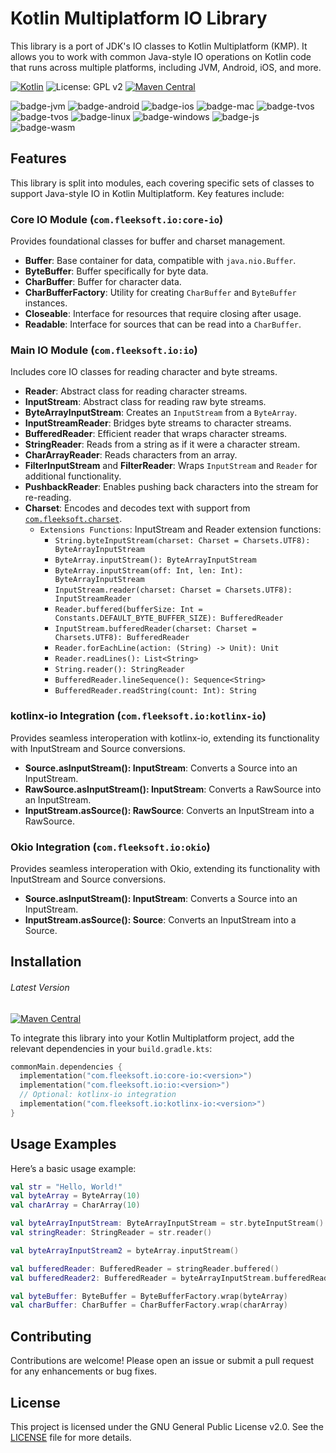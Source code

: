 # Kotlin Multiplatform IO Library

This library is a port of JDK's IO classes to Kotlin Multiplatform (KMP). It allows you to work with common Java-style IO operations on Kotlin code that runs across multiple platforms, including JVM, Android, iOS, and more.

[![Kotlin](https://img.shields.io/badge/Kotlin-2.0.21-blue.svg?style=flat&logo=kotlin)](https://kotlinlang.org)
![License: GPL v2](https://img.shields.io/badge/License-GPLv2-blue.svg)
[![Maven Central](https://img.shields.io/maven-central/v/com.fleeksoft.io/io.svg)](https://central.sonatype.com/artifact/com.fleeksoft.io/io)

![badge-jvm](http://img.shields.io/badge/platform-jvm-DB413D.svg?style=flat)
![badge-android](http://img.shields.io/badge/platform-android-6EDB8D.svg?style=flat)
![badge-ios](http://img.shields.io/badge/platform-ios-CDCDCD.svg?style=flat)
![badge-mac](http://img.shields.io/badge/platform-macos-111111.svg?style=flat)
![badge-tvos](http://img.shields.io/badge/platform-tvos-808080.svg?style=flat)
![badge-tvos](http://img.shields.io/badge/platform-watchos-808080.svg?style=flat)
![badge-linux](http://img.shields.io/badge/platform-linux-2D3F6C.svg?style=flat)
![badge-windows](http://img.shields.io/badge/platform-windows-4D76CD.svg?style=flat)
![badge-js](https://img.shields.io/badge/platform-js-F8DB5D.svg?style=flat)
![badge-wasm](https://img.shields.io/badge/platform-wasm-F8DB5D.svg?style=flat)

## Features

This library is split into modules, each covering specific sets of classes to support Java-style IO in Kotlin Multiplatform. Key features include:

### Core IO Module (`com.fleeksoft.io:core-io`)
Provides foundational classes for buffer and charset management.

- **Buffer**: Base container for data, compatible with `java.nio.Buffer`.
- **ByteBuffer**: Buffer specifically for byte data.
- **CharBuffer**: Buffer for character data.
- **CharBufferFactory**: Utility for creating `CharBuffer` and `ByteBuffer` instances.
- **Closeable**: Interface for resources that require closing after usage.
- **Readable**: Interface for sources that can be read into a `CharBuffer`.
### Main IO Module (`com.fleeksoft.io:io`)
Includes core IO classes for reading character and byte streams.

- **Reader**: Abstract class for reading character streams.
- **InputStream**: Abstract class for reading raw byte streams.
- **ByteArrayInputStream**: Creates an `InputStream` from a `ByteArray`.
- **InputStreamReader**: Bridges byte streams to character streams.
- **BufferedReader**: Efficient reader that wraps character streams.
- **StringReader**: Reads from a string as if it were a character stream.
- **CharArrayReader**: Reads characters from an array.
- **FilterInputStream** and **FilterReader**: Wraps `InputStream` and `Reader` for additional functionality.
- **PushbackReader**: Enables pushing back characters into the stream for re-reading.
- **Charset**: Encodes and decodes text with support from [`com.fleeksoft.charset`](https://github.com/fleeksoft/charset).
  - `Extensions Functions`: InputStream and Reader extension functions:
      - `String.byteInputStream(charset: Charset = Charsets.UTF8): ByteArrayInputStream`
      - `ByteArray.inputStream(): ByteArrayInputStream`
      - `ByteArray.inputStream(off: Int, len: Int): ByteArrayInputStream`
      - `InputStream.reader(charset: Charset = Charsets.UTF8): InputStreamReader`
      - `Reader.buffered(bufferSize: Int = Constants.DEFAULT_BYTE_BUFFER_SIZE): BufferedReader`
      - `InputStream.bufferedReader(charset: Charset = Charsets.UTF8): BufferedReader`
      - `Reader.forEachLine(action: (String) -> Unit): Unit`
      - `Reader.readLines(): List<String>`
      - `String.reader(): StringReader`
      - `BufferedReader.lineSequence(): Sequence<String>`
      - `BufferedReader.readString(count: Int): String`
### kotlinx-io Integration (`com.fleeksoft.io:kotlinx-io`)
Provides seamless interoperation with kotlinx-io, extending its functionality with InputStream and Source conversions.
- **Source.asInputStream(): InputStream**: Converts a Source into an InputStream.
- **RawSource.asInputStream(): InputStream**: Converts a RawSource into an InputStream.
- **InputStream.asSource(): RawSource**: Converts an InputStream into a RawSource.

### Okio Integration (`com.fleeksoft.io:okio`)
Provides seamless interoperation with Okio, extending its functionality with InputStream and Source conversions.
- **Source.asInputStream(): InputStream**: Converts a Source into an InputStream.
- **InputStream.asSource(): Source**: Converts an InputStream into a Source.


## Installation
###### Latest Version
[![Maven Central](https://img.shields.io/maven-central/v/com.fleeksoft.io/io.svg)](https://central.sonatype.com/artifact/com.fleeksoft.io/io)

To integrate this library into your Kotlin Multiplatform project, add the relevant dependencies in your `build.gradle.kts`:
```kotlin
commonMain.dependencies {
  implementation("com.fleeksoft.io:core-io:<version>")
  implementation("com.fleeksoft.io:io:<version>")
  // Optional: kotlinx-io integration
  implementation("com.fleeksoft.io:kotlinx-io:<version>")
}
```

## Usage Examples
Here’s a basic usage example:
```kotlin
val str = "Hello, World!"
val byteArray = ByteArray(10)
val charArray = CharArray(10)

val byteArrayInputStream: ByteArrayInputStream = str.byteInputStream()
val stringReader: StringReader = str.reader()

val byteArrayInputStream2 = byteArray.inputStream()

val bufferedReader: BufferedReader = stringReader.buffered()
val bufferedReader2: BufferedReader = byteArrayInputStream.bufferedReader()

val byteBuffer: ByteBuffer = ByteBufferFactory.wrap(byteArray)
val charBuffer: CharBuffer = CharBufferFactory.wrap(charArray)
```
## Contributing
Contributions are welcome! Please open an issue or submit a pull request for any enhancements or bug fixes.

## License
This project is licensed under the GNU General Public License v2.0. See the [LICENSE](LICENSE.md) file for more details.